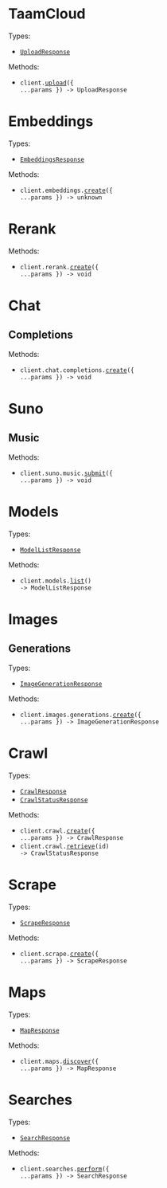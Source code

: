 # TaamCloud

Types:

- <code><a href="./src/resources/top-level.ts">UploadResponse</a></code>

Methods:

- <code title="post /upload">client.<a href="./src/index.ts">upload</a>({ ...params }) -> UploadResponse</code>

# Embeddings

Types:

- <code><a href="./src/resources/embeddings.ts">EmbeddingsResponse</a></code>

Methods:

- <code title="post /v1/embeddings">client.embeddings.<a href="./src/resources/embeddings.ts">create</a>({ ...params }) -> unknown</code>

# Rerank

Methods:

- <code title="post /v1/rerank">client.rerank.<a href="./src/resources/rerank.ts">create</a>({ ...params }) -> void</code>

# Chat

## Completions

Methods:

- <code title="post /v1/chat/completions">client.chat.completions.<a href="./src/resources/chat/completions.ts">create</a>({ ...params }) -> void</code>

# Suno

## Music

Methods:

- <code title="post /suno/submit/music">client.suno.music.<a href="./src/resources/suno/music.ts">submit</a>({ ...params }) -> void</code>

# Models

Types:

- <code><a href="./src/resources/models.ts">ModelListResponse</a></code>

Methods:

- <code title="get /v1/models">client.models.<a href="./src/resources/models.ts">list</a>() -> ModelListResponse</code>

# Images

## Generations

Types:

- <code><a href="./src/resources/images/generations.ts">ImageGenerationResponse</a></code>

Methods:

- <code title="post /v1/images/generations">client.images.generations.<a href="./src/resources/images/generations.ts">create</a>({ ...params }) -> ImageGenerationResponse</code>

# Crawl

Types:

- <code><a href="./src/resources/crawl.ts">CrawlResponse</a></code>
- <code><a href="./src/resources/crawl.ts">CrawlStatusResponse</a></code>

Methods:

- <code title="post /v1/crawl">client.crawl.<a href="./src/resources/crawl.ts">create</a>({ ...params }) -> CrawlResponse</code>
- <code title="get /v1/crawl/{id}">client.crawl.<a href="./src/resources/crawl.ts">retrieve</a>(id) -> CrawlStatusResponse</code>

# Scrape

Types:

- <code><a href="./src/resources/scrape.ts">ScrapeResponse</a></code>

Methods:

- <code title="post /v1/scrape">client.scrape.<a href="./src/resources/scrape.ts">create</a>({ ...params }) -> ScrapeResponse</code>

# Maps

Types:

- <code><a href="./src/resources/maps.ts">MapResponse</a></code>

Methods:

- <code title="post /v1/map">client.maps.<a href="./src/resources/maps.ts">discover</a>({ ...params }) -> MapResponse</code>

# Searches

Types:

- <code><a href="./src/resources/searches.ts">SearchResponse</a></code>

Methods:

- <code title="post /api/search">client.searches.<a href="./src/resources/searches.ts">perform</a>({ ...params }) -> SearchResponse</code>
